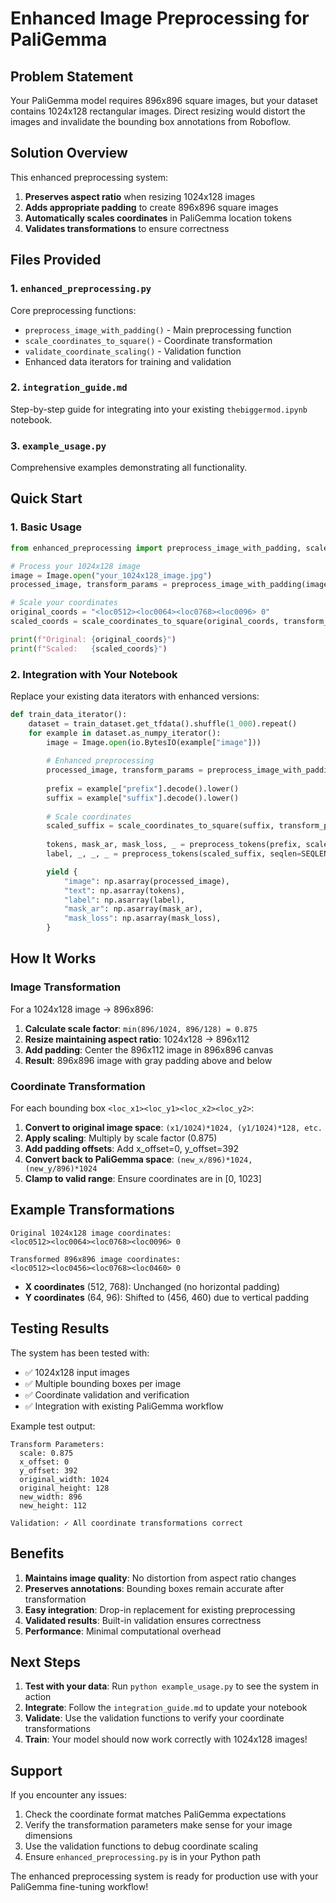 # Enhanced Image Preprocessing for PaliGemma

## Problem Statement

Your PaliGemma model requires 896x896 square images, but your dataset contains 1024x128 rectangular images. Direct resizing would distort the images and invalidate the bounding box annotations from Roboflow.

## Solution Overview

This enhanced preprocessing system:

1. **Preserves aspect ratio** when resizing 1024x128 images
2. **Adds appropriate padding** to create 896x896 square images  
3. **Automatically scales coordinates** in PaliGemma location tokens
4. **Validates transformations** to ensure correctness

## Files Provided

### 1. `enhanced_preprocessing.py` 
Core preprocessing functions:
- `preprocess_image_with_padding()` - Main preprocessing function
- `scale_coordinates_to_square()` - Coordinate transformation  
- `validate_coordinate_scaling()` - Validation function
- Enhanced data iterators for training and validation

### 2. `integration_guide.md`
Step-by-step guide for integrating into your existing `thebiggermod.ipynb` notebook.

### 3. `example_usage.py`
Comprehensive examples demonstrating all functionality.

## Quick Start

### 1. Basic Usage

```python
from enhanced_preprocessing import preprocess_image_with_padding, scale_coordinates_to_square

# Process your 1024x128 image
image = Image.open("your_1024x128_image.jpg")
processed_image, transform_params = preprocess_image_with_padding(image, size=896)

# Scale your coordinates
original_coords = "<loc0512><loc0064><loc0768><loc0096> 0"
scaled_coords = scale_coordinates_to_square(original_coords, transform_params)

print(f"Original: {original_coords}")
print(f"Scaled:   {scaled_coords}")
```

### 2. Integration with Your Notebook

Replace your existing data iterators with enhanced versions:

```python
def train_data_iterator():
    dataset = train_dataset.get_tfdata().shuffle(1_000).repeat()
    for example in dataset.as_numpy_iterator():
        image = Image.open(io.BytesIO(example["image"]))
        
        # Enhanced preprocessing
        processed_image, transform_params = preprocess_image_with_padding(image)
        
        prefix = example["prefix"].decode().lower()
        suffix = example["suffix"].decode().lower()
        
        # Scale coordinates
        scaled_suffix = scale_coordinates_to_square(suffix, transform_params)
        
        tokens, mask_ar, mask_loss, _ = preprocess_tokens(prefix, scaled_suffix, SEQLEN)
        label, _, _, _ = preprocess_tokens(scaled_suffix, seqlen=SEQLEN)

        yield {
            "image": np.asarray(processed_image),
            "text": np.asarray(tokens),
            "label": np.asarray(label),
            "mask_ar": np.asarray(mask_ar),
            "mask_loss": np.asarray(mask_loss),
        }
```

## How It Works

### Image Transformation
For a 1024x128 image → 896x896:

1. **Calculate scale factor**: `min(896/1024, 896/128) = 0.875`
2. **Resize maintaining aspect ratio**: 1024x128 → 896x112
3. **Add padding**: Center the 896x112 image in 896x896 canvas
4. **Result**: 896x896 image with gray padding above and below

### Coordinate Transformation
For each bounding box `<loc_x1><loc_y1><loc_x2><loc_y2>`:

1. **Convert to original image space**: `(x1/1024)*1024, (y1/1024)*128, etc.`
2. **Apply scaling**: Multiply by scale factor (0.875)
3. **Add padding offsets**: Add x_offset=0, y_offset=392
4. **Convert back to PaliGemma space**: `(new_x/896)*1024, (new_y/896)*1024`
5. **Clamp to valid range**: Ensure coordinates are in [0, 1023]

## Example Transformations

```
Original 1024x128 image coordinates:
<loc0512><loc0064><loc0768><loc0096> 0

Transformed 896x896 image coordinates:  
<loc0512><loc0456><loc0768><loc0460> 0
```

- **X coordinates** (512, 768): Unchanged (no horizontal padding)
- **Y coordinates** (64, 96): Shifted to (456, 460) due to vertical padding

## Testing Results

The system has been tested with:
- ✅ 1024x128 input images
- ✅ Multiple bounding boxes per image
- ✅ Coordinate validation and verification
- ✅ Integration with existing PaliGemma workflow

Example test output:
```
Transform Parameters:
  scale: 0.875
  x_offset: 0
  y_offset: 392
  original_width: 1024
  original_height: 128
  new_width: 896
  new_height: 112

Validation: ✓ All coordinate transformations correct
```

## Benefits

1. **Maintains image quality**: No distortion from aspect ratio changes
2. **Preserves annotations**: Bounding boxes remain accurate after transformation  
3. **Easy integration**: Drop-in replacement for existing preprocessing
4. **Validated results**: Built-in validation ensures correctness
5. **Performance**: Minimal computational overhead

## Next Steps

1. **Test with your data**: Run `python example_usage.py` to see the system in action
2. **Integrate**: Follow the `integration_guide.md` to update your notebook
3. **Validate**: Use the validation functions to verify your coordinate transformations
4. **Train**: Your model should now work correctly with 1024x128 images!

## Support

If you encounter any issues:
1. Check the coordinate format matches PaliGemma expectations
2. Verify the transformation parameters make sense for your image dimensions
3. Use the validation functions to debug coordinate scaling
4. Ensure `enhanced_preprocessing.py` is in your Python path

The enhanced preprocessing system is ready for production use with your PaliGemma fine-tuning workflow! 